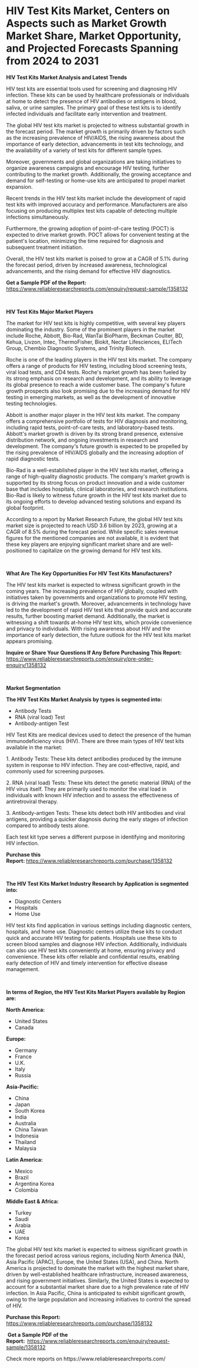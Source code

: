 <p><h1>HIV Test Kits Market, Centers on Aspects such as Market Growth Market Share, Market Opportunity, and Projected Forecasts Spanning from 2024 to 2031</h1></p><p><strong>HIV Test Kits Market Analysis and Latest Trends</strong></p>
<p><p>HIV test kits are essential tools used for screening and diagnosing HIV infection. These kits can be used by healthcare professionals or individuals at home to detect the presence of HIV antibodies or antigens in blood, saliva, or urine samples. The primary goal of these test kits is to identify infected individuals and facilitate early intervention and treatment.</p><p>The global HIV test kits market is projected to witness substantial growth in the forecast period. The market growth is primarily driven by factors such as the increasing prevalence of HIV/AIDS, the rising awareness about the importance of early detection, advancements in test kits technology, and the availability of a variety of test kits for different sample types.</p><p>Moreover, governments and global organizations are taking initiatives to organize awareness campaigns and encourage HIV testing, further contributing to the market growth. Additionally, the growing acceptance and demand for self-testing or home-use kits are anticipated to propel market expansion.</p><p>Recent trends in the HIV test kits market include the development of rapid test kits with improved accuracy and performance. Manufacturers are also focusing on producing multiplex test kits capable of detecting multiple infections simultaneously.</p><p>Furthermore, the growing adoption of point-of-care testing (POCT) is expected to drive market growth. POCT allows for convenient testing at the patient's location, minimizing the time required for diagnosis and subsequent treatment initiation.</p><p>Overall, the HIV test kits market is poised to grow at a CAGR of 5.1% during the forecast period, driven by increased awareness, technological advancements, and the rising demand for effective HIV diagnostics.</p></p>
<p><strong>Get a Sample PDF of the Report:&nbsp;</strong> <a href="https://www.reliableresearchreports.com/enquiry/request-sample/1358132">https://www.reliableresearchreports.com/enquiry/request-sample/1358132</a></p>
<p>&nbsp;</p>
<p><strong>HIV Test Kits Major Market Players</strong></p>
<p><p>The market for HIV test kits is highly competitive, with several key players dominating the industry. Some of the prominent players in the market include Roche, Abbott, Bio-Rad, WanTai BioPharm, Beckman Coulter, BD, Kehua, Livzon, Intec, ThermoFisher, Biokit, Nectar Lifesciences, ELITech Group, Chembio Diagnostic Systems, and Trinity Biotech.</p><p>Roche is one of the leading players in the HIV test kits market. The company offers a range of products for HIV testing, including blood screening tests, viral load tests, and CD4 tests. Roche's market growth has been fueled by its strong emphasis on research and development, and its ability to leverage its global presence to reach a wide customer base. The company's future growth prospects also look promising due to the increasing demand for HIV testing in emerging markets, as well as the development of innovative testing technologies.</p><p>Abbott is another major player in the HIV test kits market. The company offers a comprehensive portfolio of tests for HIV diagnosis and monitoring, including rapid tests, point-of-care tests, and laboratory-based tests. Abbott's market growth is driven by its strong brand presence, extensive distribution network, and ongoing investments in research and development. The company's future growth is expected to be propelled by the rising prevalence of HIV/AIDS globally and the increasing adoption of rapid diagnostic tests.</p><p>Bio-Rad is a well-established player in the HIV test kits market, offering a range of high-quality diagnostic products. The company's market growth is supported by its strong focus on product innovation and a wide customer base that includes hospitals, clinical laboratories, and research institutions. Bio-Rad is likely to witness future growth in the HIV test kits market due to its ongoing efforts to develop advanced testing solutions and expand its global footprint.</p><p>According to a report by Market Research Future, the global HIV test kits market size is projected to reach USD 3.6 billion by 2023, growing at a CAGR of 8.5% during the forecast period. While specific sales revenue figures for the mentioned companies are not available, it is evident that these key players are enjoying significant market share and are well-positioned to capitalize on the growing demand for HIV test kits.</p></p>
<p>&nbsp;</p>
<p><strong>What Are The Key Opportunities For HIV Test Kits Manufacturers?</strong></p>
<p><p>The HIV test kits market is expected to witness significant growth in the coming years. The increasing prevalence of HIV globally, coupled with initiatives taken by governments and organizations to promote HIV testing, is driving the market's growth. Moreover, advancements in technology have led to the development of rapid HIV test kits that provide quick and accurate results, further boosting market demand. Additionally, the market is witnessing a shift towards at-home HIV test kits, which provide convenience and privacy to individuals. With rising awareness about HIV and the importance of early detection, the future outlook for the HIV test kits market appears promising.</p></p>
<p><strong>Inquire or Share Your Questions If Any Before Purchasing This Report:</strong> <a href="https://www.reliableresearchreports.com/enquiry/pre-order-enquiry/1358132">https://www.reliableresearchreports.com/enquiry/pre-order-enquiry/1358132</a></p>
<p>&nbsp;</p>
<p><strong>Market Segmentation</strong></p>
<p><strong>The HIV Test Kits Market Analysis by types is segmented into:</strong></p>
<p><ul><li>Antibody Tests</li><li>RNA (viral load) Test</li><li>Antibody-antigen Test</li></ul></p>
<p><p>HIV Test Kits are medical devices used to detect the presence of the human immunodeficiency virus (HIV). There are three main types of HIV test kits available in the market: </p><p>1. Antibody Tests: These kits detect antibodies produced by the immune system in response to HIV infection. They are cost-effective, rapid, and commonly used for screening purposes.</p><p>2. RNA (viral load) Tests: These kits detect the genetic material (RNA) of the HIV virus itself. They are primarily used to monitor the viral load in individuals with known HIV infection and to assess the effectiveness of antiretroviral therapy.</p><p>3. Antibody-antigen Tests: These kits detect both HIV antibodies and viral antigens, providing a quicker diagnosis during the early stages of infection compared to antibody tests alone.</p><p>Each test kit type serves a different purpose in identifying and monitoring HIV infection.</p></p>
<p><strong>Purchase this Report:&nbsp;</strong><a href="https://www.reliableresearchreports.com/purchase/1358132">https://www.reliableresearchreports.com/purchase/1358132</a></p>
<p>&nbsp;</p>
<p><strong>The HIV Test Kits Market Industry Research by Application is segmented into:</strong></p>
<p><ul><li>Diagnostic Centers</li><li>Hospitals</li><li>Home Use</li></ul></p>
<p><p>HIV test kits find application in various settings including diagnostic centers, hospitals, and home use. Diagnostic centers utilize these kits to conduct quick and accurate HIV testing for patients. Hospitals use these kits to screen blood samples and diagnose HIV infection. Additionally, individuals can also use HIV test kits conveniently at home, ensuring privacy and convenience. These kits offer reliable and confidential results, enabling early detection of HIV and timely intervention for effective disease management.</p></p>
<p>&nbsp;</p>
<p><strong>In terms of Region, the HIV Test Kits Market Players available by Region are:</strong></p>
<p>
    <p> <strong> North America: </strong>
        <ul>
            <li>United States</li>
            <li>Canada</li>
        </ul>
        </p> 
    <p> <strong> Europe: </strong>
        <ul>
            <li>Germany</li>
            <li>France</li>
            <li>U.K.</li>
            <li>Italy</li>
            <li>Russia</li>
        </ul>
        </p> 
    <p> <strong> Asia-Pacific: </strong>
        <ul>
            <li>China</li>
            <li>Japan</li>
            <li>South Korea</li>
            <li>India</li>
            <li>Australia</li>
            <li>China Taiwan</li>
            <li>Indonesia</li>
            <li>Thailand</li>
            <li>Malaysia</li>
        </ul>
        </p> 
    <p> <strong> Latin America: </strong>
        <ul>
            <li>Mexico</li>
            <li>Brazil</li>
            <li>Argentina Korea</li>
            <li>Colombia</li>
        </ul>
        </p> 
    <p> <strong> Middle East & Africa: </strong>
        <ul>
            <li>Turkey</li>
            <li>Saudi</li>
            <li>Arabia</li>
            <li>UAE</li>
            <li>Korea</li>
        </ul>
    </p>
    </p>
<p><p>The global HIV test kits market is expected to witness significant growth in the forecast period across various regions, including North America (NA), Asia Pacific (APAC), Europe, the United States (USA), and China. North America is projected to dominate the market with the highest market share, driven by well-established healthcare infrastructure, increased awareness, and rising government initiatives. Similarly, the United States is expected to account for a substantial market share due to a high prevalence rate of HIV infection. In Asia Pacific, China is anticipated to exhibit significant growth, owing to the large population and increasing initiatives to control the spread of HIV.</p></p>
<p><strong>Purchase this Report: </strong><a href="https://www.reliableresearchreports.com/purchase/1358132">https://www.reliableresearchreports.com/purchase/1358132</a></p>
<p>&nbsp;<strong>Get a Sample PDF of the Report:&nbsp;&nbsp;</strong><a href="https://www.reliableresearchreports.com/enquiry/request-sample/1358132">https://www.reliableresearchreports.com/enquiry/request-sample/1358132</a></p>
<p><strong></strong></p>
<p>Check more reports on https://www.reliableresearchreports.com/</p>